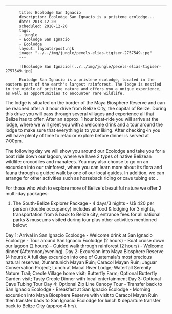 ---
          title: Ecolodge San Ignacio
          description: Ecolodge San Ignacio is a pristene ecolodge...
          date: 2018-12-20
          scheduled: 2018-12-20
          tags:
          - jungle
          - Ecolodge San Ignacio
          - Ecolodge
          layout: layouts/post.njk
          image: "../../img/jungle/pexels-elias-tigiser-2757549.jpg"
          ---
          
          ![Ecolodge San Ignacio](../../img/jungle/pexels-elias-tigiser-2757549.jpg)
          
          Ecolodge San Ignacio is a pristene ecolodge, located in the eastern part of the earth's largest rainforest. The lodge is nestled in the middle of pristine nature and offers you a unique experience, as well as opportunities to encounter rare wildlife.

The lodge is situated on the border of the Maya Biosphere Reserve and can be reached after a 3 hour drive from Belize City, the capital of Belize. During this drive you will pass through several villages and experience all that Belize has to offer. After an approx. 1 hour boat-ride you will arrive at the lodge, where we will greet you with a welcome drink and a tour around the lodge to make sure that everything is to your liking. After checking-in you will have plenty of time to relax or explore before dinner is served at 7:00pm.

The following day we will show you around our Ecolodge and take you for a boat ride down our lagoon, where we have 2 types of native Belizean wildlife: crocodiles and manatees. You may also choose to go on an excursion into our rainforest, where you can learn more about its flora and fauna through a guided walk by one of our local guides. In addition, we can arrange for other activities such as horseback riding or cave tubing etc..

For those who wish to explore more of Belize's beautiful nature we offer 2 multi-day packages:

1) The South-Belize Explorer Package - 4 days/3 nights - U$ 420 per person (double occupancy) includes all food & lodging for 3 nights, transportation from & back to Belize city, entrance fees for all national parks & museums visited during tour plus other activities mentioned below:

Day 1: Arrival in San Ignacio Ecolodge - Welcome drink at San Ignacio Ecolodge - Tour around San Ignacio Ecolodge (2 hours) - Boat cruise down our lagoon (2 hours) - Guided walk through rainforest (2 hours) - Welcome dinner (Afternoon/evening). Day 2: Excursion into Maya Biosphere Reserve (4 hours): A full day excursion into one of Guatemala's most precious natural reserves; Xunantunich Mayan Ruin; Caracol Mayan Ruin; Jaguar Conservation Project; Lunch at Macal River Lodge; Waterfall Serenity Nature Trail; Creole Village home visit; Butterfly Farm; Optional Butterfly Garden visit; Tasty Creole Dinner with local entertainment Day 3: Optional Cave Tubing Tour Day 4: Optional Zip Line Canopy Tour - Transfer back to San Ignacio Ecolodge - Breakfast at San Ignacio Ecolodge - Morning excursion into Maya Biosphere Reserve with visit to Caracol Mayan Ruin then transfer back to San Ignacio Ecolodge for lunch & departure transfer back to Belize City (approx 4 hrs).